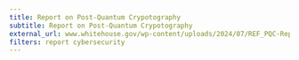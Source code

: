 ```yaml
---
title: Report on Post-Quantum Crypotography
subtitle: Report on Post-Quantum Crypotography
external_url: www.whitehouse.gov/wp-content/uploads/2024/07/REF_PQC-Report_FINAL_Send.pdf
filters: report cybersecurity
---
```

